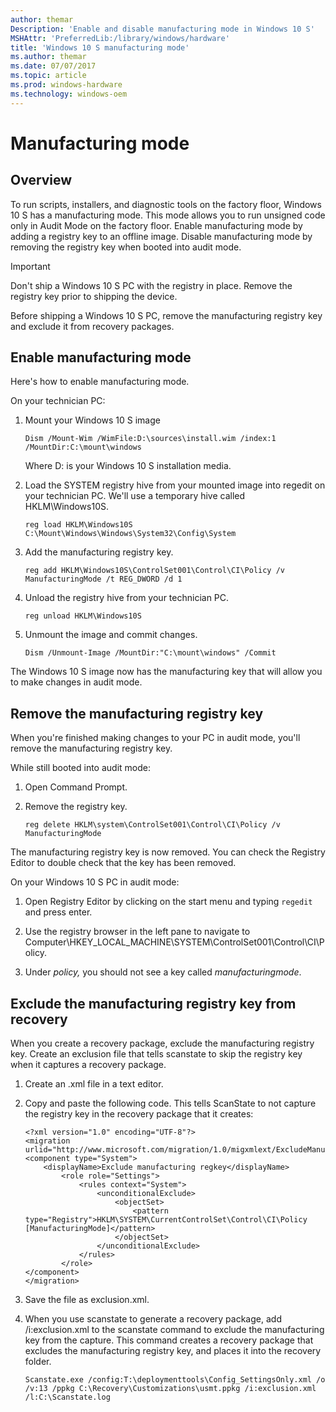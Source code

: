 ```yaml
---
author: themar
Description: 'Enable and disable manufacturing mode in Windows 10 S'
MSHAttr: 'PreferredLib:/library/windows/hardware'
title: 'Windows 10 S manufacturing mode'
ms.author: themar
ms.date: 07/07/2017
ms.topic: article
ms.prod: windows-hardware
ms.technology: windows-oem
---
```


# Manufacturing mode

## Overview

To run scripts, installers, and diagnostic tools on the factory floor, Windows 10 S has a manufacturing mode. This mode allows you to run unsigned code only in Audit Mode on the factory floor. Enable manufacturing mode by adding a registry key to an offline image. Disable manufacturing mode by removing the registry key when booted into audit mode.


> [!IMPORTANT]
> Don't ship a Windows 10 S PC with the registry in place. Remove the registry key prior to shipping the device.

Before shipping a Windows 10 S PC, remove the manufacturing registry key and exclude it from recovery packages.

## Enable manufacturing mode

Here's how to enable manufacturing mode.

On your technician PC:

1. Mount your Windows 10 S image

    ```
    Dism /Mount-Wim /WimFile:D:\sources\install.wim /index:1 /MountDir:C:\mount\windows
    ```
    Where D: is your Windows 10 S installation media.

2. Load the SYSTEM registry hive from your mounted image into regedit on your technician PC. We'll use a temporary hive called HKLM\Windows10S.

    ```
	reg load HKLM\Windows10S C:\Mount\Windows\Windows\System32\Config\System
	```

3. Add the manufacturing registry key.

    ```
    reg add HKLM\Windows10S\ControlSet001\Control\CI\Policy /v ManufacturingMode /t REG_DWORD /d 1
	```

4. Unload the registry hive from your technician PC.

    ```
    reg unload HKLM\Windows10S
    ```

5. Unmount the image and commit changes.

    ```
    Dism /Unmount-Image /MountDir:"C:\mount\windows" /Commit
    ```

The Windows 10 S image now has the manufacturing key that will allow you to make changes in audit mode.

## Remove the manufacturing registry key

When you're finished making changes to your PC in audit mode, you'll remove the manufacturing registry key. 

While still booted into audit mode:

1. Open Command Prompt.

2. Remove the registry key.

    ```
    reg delete HKLM\system\ControlSet001\Control\CI\Policy /v ManufacturingMode
    ```

The manufacturing registry key is now removed. You can check the Registry Editor to double check that the key has been removed.

On your Windows 10 S PC in audit mode:

1. Open Registry Editor by clicking on the start menu and typing `regedit` and press enter.

2. Use the registry browser in the left pane to navigate to Computer\HKEY\_LOCAL_MACHINE\SYSTEM\ControlSet001\Control\CI\Policy.

3. Under _policy,_ you should not see a key called _manufacturingmode_.

## Exclude the manufacturing registry key from recovery

When you create a recovery package, exclude the manufacturing registry key. Create an exclusion file that tells scanstate to skip the registry key when it captures a recovery package.

1. Create an .xml file in a text editor.

2. Copy and paste the following code. This tells ScanState to not capture the registry key in the recovery package that it creates:

    ```
    <?xml version="1.0" encoding="UTF-8"?>
    <migration urlid="http://www.microsoft.com/migration/1.0/migxmlext/ExcludeManufacturingMode">
    <component type="System">
        <displayName>Exclude manufacturing regkey</displayName>
            <role role="Settings">
                <rules context="System">
                    <unconditionalExclude>
                        <objectSet>
                            <pattern type="Registry">HKLM\SYSTEM\CurrentControlSet\Control\CI\Policy [ManufacturingMode]</pattern>
                        </objectSet>
                    </unconditionalExclude>
                </rules>
            </role>
    </component>
    </migration>
    ```

3. Save the file as exclusion.xml.

4. When you use scanstate to generate a recovery package, add /i:exclusion.xml to the scanstate command to exclude the manufacturing key from the capture. This command creates a recovery package that excludes the manufacturing registry key, and places it into the recovery folder.

    ```
    Scanstate.exe /config:T:\deploymenttools\Config_SettingsOnly.xml /o /v:13 /ppkg C:\Recovery\Customizations\usmt.ppkg /i:exclusion.xml /l:C:\Scanstate.log
    ```


